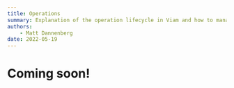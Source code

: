 ```yaml
---
title: Operations
summary: Explanation of the operation lifecycle in Viam and how to manage OpIds.
authors:
    - Matt Dannenberg
date: 2022-05-19
---
```

# Coming soon!

